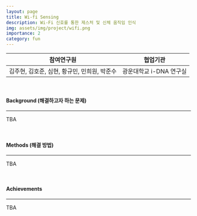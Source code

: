 ```yaml
---
layout: page
title: Wi-fi Sensing
description: Wi-Fi 신호를 통한 제스처 및 신체 움직임 인식
img: assets/img/project/wifi.png
importance: 2
category: fun
---
```


| 참여연구원 | 협업기관 |
| --- | --- |
| 김주현, 김호준, 심현, 황규민, 민희원, 박준수 | 광운대학교 i-DNA 연구실 |

<br>

#### Background (해결하고자 하는 문제)

---

TBA

<br>

#### Methods (해결 방법)

---

TBA

<br>

#### Achievements

---

TBA

